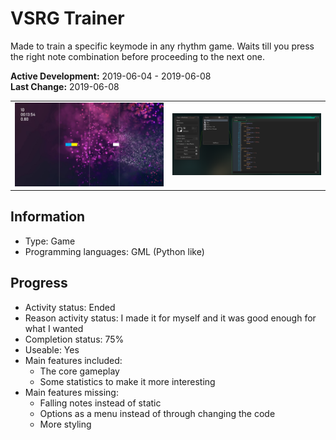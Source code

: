 # VSRG Trainer
Made to train a specific keymode in any rhythm game. Waits till you press the right note combination before proceeding to the next one.

**Active Development:** 2019-06-04 - 2019-06-08<br>
**Last Change:** 2019-06-08<br>

| | |
| :---: | :---: |
| ![](/Screenshots/1-Game.png) | ![](/Screenshots/2-Code.png) |

## Information
- Type: Game
- Programming languages: GML (Python like)

## Progress
- Activity status: Ended
- Reason activity status: I made it for myself and it was good enough for what I wanted
- Completion status: 75%
- Useable: Yes
- Main features included: 
     - The core gameplay
     - Some statistics to make it more interesting
- Main features missing: 
     - Falling notes instead of static
     - Options as a menu instead of through changing the code
     - More styling
